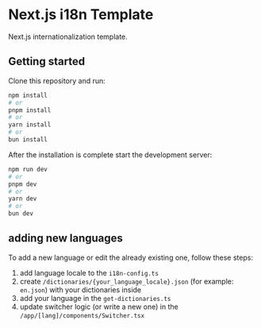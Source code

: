 # Next.js i18n Template

Next.js internationalization template.

## Getting started

Clone this repository and run:

```sh
npm install
# or
pnpm install
# or
yarn install
# or
bun install
```

After the installation is complete start the development server:

```sh
npm run dev
# or
pnpm dev
# or
yarn dev
# or
bun dev
```

## adding new languages

To add a new language or edit the already existing one, follow these steps:

1. add language locale to the `i18n-config.ts`
2. create `/dictionaries/{your_language_locale}.json` (for example: `en.json`) with your dictionaries inside
3. add your language in the `get-dictionaries.ts`
4. update switcher logic (or write a new one) in the `/app/[lang]/components/Switcher.tsx`
